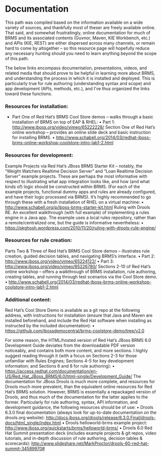 # Documentation

This path was compiled based on the information available on a wide variety of sources, and thankfully most of theser are freely available online. That said, and somewhat frustratingly, online documentation for much of BRMS and its associated contents (Guvnor, Maven, KIE Workbench, etc.) and APIs (KIE, REST) are either dispersed across many channels, or remain hard to come by altogether – so this resource page will hopefully reduce any necessary hunting should you need to learn anything beyond the scope of this path.

The below links encompass documentation, presentations, videos, and related media that should prove to be helpful in learning more about BRMS, and understanding the process in which it is installed and deployed. This is particularly true for rule authoring (understanding syntax and scope) and app development (APIs, methods, etc.), and I’ve thus organized the links toward these functions.

### Resources for installation:

* Part One of Red Hat’s BRMS Cool Store demos – walks through a basic installation of BRMS on top of EAP & RHEL:
•	Part 1: http://www.jboss.org/video/vimeo/65222228/
Section One of Red Hat’s online workshop – provides an online slide deck and basic instruction for installing BRMS.
•	http://www.schabell.org/2014/03/redhat-jboss-brms-online-workshop-coolstore-intro-lab1-2.html

### Resources for development:

Example Projects via Red Hat’s JBoss BRMS Starter Kit – notably, the “Weight Watchers Realtime Decision Server” and “Loan Realtime Decision Server” example projects. These are perhaps the most informative with respect to illustrating what app integration looks like, and how (and what kinds of) logic should be constructed within BRMS. (For each of the example projects, functional dummy apps and rules are already configured, and have their logic processed via BRMS). It’s highly recommended to go through these with a fresh installation of RHEL on a virtual machine:
•	http://www.schabell.org/p/jboss-brms-starter-kit.html
Ruling with Drools RE. An excellent walkthrough (with full example) of implementing a rules engine in a Java app. The example uses a local rules repository, rather than a remote/centralized one, but the guide is informative nevertheless:
•	https://pkghosh.wordpress.com/2010/11/20/ruling-with-drools-rule-engine/ 

### Resources for rule creation:

Parts Two & Three of Red Hat’s BRMS Cool Store demos – illustrates rule creation, guided decision tables, and navigating BRMS’s interface.
•	Part 2: http://www.jboss.org/video/vimeo/65224122/
•	Part 3: http://www.jboss.org/video/vimeo/65226780/
Sections 2-10 of Red Hat’s online workshop – offers  a walkthrough of BRMS installation, rule authoring, creating tables, and running through test scenarios via the Cool Store demo.
•	http://www.schabell.org/2014/03/redhat-jboss-brms-online-workshop-coolstore-intro-lab1-2.html

### Additional content:
Red Hat’s Cool Store Demo is available as a git repo at the following address, with instructions for installation (ensure that Java and Maven are installed beforehand, and include the Red Hat software when installing as instructed by the included documentation):
•	https://github.com/jbossdemocentral/brms-coolstore-demo/tree/v2.0

For some reason, the HTML/hosted version of Red Hat’s JBoss BRMS 6.0 Development Guide deviates from the downloadable PDF version noticeably, and contains both more content, and more sections. I highly suggest reading through it (with a focus on Sections 2-3 for those unfamiliar with Rules Engines; Sections 4-5 for key development information; and Sections 6 and 8 for rule authoring):
•	https://access.redhat.com/documentation/en-US/Red_Hat_JBoss_BRMS/6.0/html-single/Development_Guide/ 
The documentation for JBoss Drools is much more complete, and resources for Drools much more prevalent, than the equivalent online resources for Red Hat’s BRMS solution. However, BRMS is essentially a repackaged version of Drools, and thus much of the documentation for the latter applies to the former. Particularly for rule authoring, syntax, API information, and development guidance, the following resources should be of use:
•	Drools 6.3.0 final documentation (always look for up-to-date documentation on the drools.org website): http://docs.jboss.org/drools/release/6.3.0.Final/drools-docs/html_single/index.html
•	Drools helloworld-brms example project: http://www.jboss.org/quickstarts/brms/helloworld-brms/
•	Drools 6.0 Red Hat Summit presentation deck (includes example projects & git repos, video tutorials, and in-depth discussion of rule authoring, decision tables & scorecards): http://www.slideshare.net/MarkProctor/drools-60-red-hat-summit-34589970#

